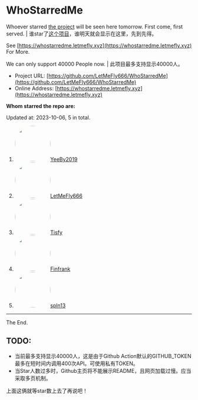# WhoStarredMe
Whoever starred [the project](https://github.com/LetMeFly666/WhoStarredMe) will be seen here tomorrow. First come, first served. | 谁star了[这个项目](https://github.com/LetMeFly666/WhoStarredMe)，谁明天就会显示在这里，先到先得。

See [https://whostarredme.letmefly.xyz](https://whostarredme.letmefly.xyz) For More.

We can only support 40000 People now. | 此项目最多支持显示40000人。

+ Project URL: [https://github.com/LetMeFly666/WhoStarredMe](https://github.com/LetMeFly666/WhoStarredMe)
+ Online Address: [https://whostarredme.letmefly.xyz](https://whostarredme.letmefly.xyz)


**Whom starred the repo are:**

<LetMeFly id="LetMeFly_Anchor1_Begin"></LetMeFly>

Updated at: 2023-10-06, 5 in total.

<ol>
    <li><img src="https://avatars.githubusercontent.com/u/55907733?v=4" style="border-radius: 50% !important;" with="96px" height="96px"><a href="https://github.com/YeeBy2019">YeeBy2019</a></li>
    <li><img src="https://avatars.githubusercontent.com/u/56995506?v=4" style="border-radius: 50% !important;" with="96px" height="96px"><a href="https://github.com/LetMeFly666">LetMeFly666</a></li>
    <li><img src="https://avatars.githubusercontent.com/u/88925368?v=4" style="border-radius: 50% !important;" with="96px" height="96px"><a href="https://github.com/Tisfy">Tisfy</a></li>
    <li><img src="https://avatars.githubusercontent.com/u/69671611?v=4" style="border-radius: 50% !important;" with="96px" height="96px"><a href="https://github.com/Finfrank">Finfrank</a></li>
    <li><img src="https://avatars.githubusercontent.com/u/75560320?v=4" style="border-radius: 50% !important;" with="96px" height="96px"><a href="https://github.com/spln13">spln13</a></li>
</ol>

<LetMeFly id="LetMeFly_Anchor1_End"></LetMeFly>

---

The End.

## TODO:

+ 当前最多支持显示40000人，这是由于Github Action默认的GITHUB_TOKEN最多在短时间内调用400次API。可使用私有TOKEN。
+ 当Star人数过多时，Github主页将不能展示README，且网页加载过慢。应当采取多页机制。

上面这俩就等star数上去了再说吧！
